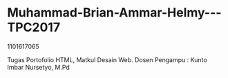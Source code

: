 # Muhammad-Brian-Ammar-Helmy---TPC2017
1101617065

Tugas Portofolio HTML, Matkul Desain Web. Dosen Pengampu : Kunto Imbar Nursetyo, M.Pd
